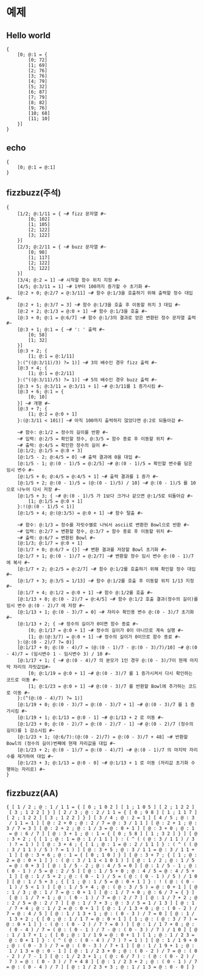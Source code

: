 # 예제
## Hello world
    {
        [0; @:1 = {
            [0; 72]
            [1; 69]
            [2; 76]
            [3; 76]
            [4; 79]
            [5; 32]
            [6; 87]
            [7; 79]
            [8; 82]
            [9; 76]
            [10; 68]
            [11; 10]
        }]
    }

## echo
    {
        [0; @:1 = @:1]
    }
    

## fizzbuzz(주석)
    {
        [1/2; @:1/11 = { ~# fizz 문자열 #~
            [0; 102]
            [1; 105]
            [2; 122]
            [3; 122]
        }]
        [2/3; @:2/11 = { ~# buzz 문자열 #~
            [0; 98]
            [1; 117]
            [2; 122]
            [3; 122]
        }]
        [3/4; @:2 = 1] ~# 시작할 함수 위치 지정 #~
        [4/5; @:3/11 = 1] ~# 1부터 100까지 증가할 수 초기화 #~
        [@:2 + 0; @:2/7 = @:3/11] ~# 함수 @:1/3을 호출하기 위해 출력할 정수 대입 #~
        [@:2 + 1; @:3/7 = 3] ~# 함수 @:1/3을 호출 후 이동할 위치 3 대입 #~
        [@:2 + 2; @:1/3 = @:0 + 1] ~# 함수 @:1/3을 호출 #~
        [@:3 + 0; @:1 = @:6/7] ~# 함수 @:1/3의 결과로 얻은 변환된 정수 문자열 출력 #~
        [@:3 + 1; @:1 = { ~# ': ' 출력 #~
            [0; 58]
            [1; 32]
        }]
        [@:3 + 2; {
            [1; @:1 = @:1/11]
        }:(^((@:3/11)/3) ?= 1)] ~# 3의 배수인 경우 fizz 출력 #~
        [@:3 + 4; {
            [1; @:1 = @:2/11]
        }:(^((@:3/11)/5) ?= 1)] ~# 5의 배수인 경우 buzz 출력 #~
        [@:3 + 5; @:3/11 = @:3/11 + 1] ~# @:3/11를 1 증가시킴 #~
        [@:3 + 6; @:1 = {
            [0; 10]
        }] ~# 개행 #~
        [@:3 + 7; {
            [1; @:2 = @:0 + 1]
        }:(@:3/11 < 101)] ~# 아직 100까지 출력하지 않았다면 @:2로 되돌아감 #~
    
        ~# 함수: @:1/2 = 정수의 길이를 반환 #~
        ~# 입력: @:2/5 = 확인할 정수, @:3/5 = 함수 종료 후 이동할 위치 #~
        ~# 출력: @:4/5 = 확인한 정수의 길이 #~
        [@:1/2; @:1/5 = @:0 + 3]
        [@:1/5 - 2; @:4/5 = 0] ~# 출력 결과에 0을 대입 #~
        [@:1/5 - 1; @:(0 - 1)/5 = @:2/5] ~# @:(0 - 1)/5 = 확인할 변수를 담은 임시 변수 #~
        [@:1/5 + 0; @:4/5 = @:4/5 + 1] ~# 출력 결과를 1 증가 #~
        [@:1/5 + 2; @:(0 - 1)/5 = (@:(0 - 1)/5) / 10] ~# @:(0 - 1)/5 를 10으로 나누어 다시 저장 #~
        [@:1/5 + 3; { ~# @:(0 - 1)/5 가 1보다 크거나 같으면 @:1/5로 되돌아감 #~
            [1; @:1/5 = @:0 + 1]
        }:!(@:(0 - 1)/5 < 1)]
        [@:1/5 + 4; @:(@:3/5) = @:0 + 1] ~# 함수 탈출 #~
    
        ~# 함수: @:1/3 = 정수를 자릿수별로 나눠서 ascii로 변환한 Bowl으로 반환 #~
        ~# 입력: @:2/7 = 변환할 정수, @:3/7 = 함수 종료 후 이동할 위치 #~
        ~# 출력: @:6/7 = 변환된 Bowl #~
        [@:1/3; @:1/7 = @:0 + 1]
        [@:1/7 + 0; @:6/7 = {}] ~# 변환 결과를 저장할 Bowl 초기화 #~
        [@:1/7 + 1; @:(0 - 1)/7 = @:2/7] ~# 변환할 정수 임시 변수 @:(0 - 1)/7 에 복사 #~
        [@:1/7 + 2; @:2/5 = @:2/7] ~# 함수 @:1/2를 호출하기 위해 확인할 정수 대입 #~
        [@:1/7 + 3; @:3/5 = 1/13] ~# 함수 @:1/2를 호출 후 이동할 위치 1/13 지정 #~
        [@:1/7 + 4; @:1/2 = @:0 + 1] ~# 함수 @:1/2를 호출 #~
        [@:1/13 + 0; @:(0 - 2)/7 = @:4/5] ~# 함수 @:1/2 호출 결과(정수의 길이)를 임시 변수 @:(0 - 2)/7 에 저장 #~
        [@:1/13 + 1; @:(0 - 3)/7 = 0] ~# 자리수 확인용 변수 @:(0 - 3)/7 초기화 #~
        [@:1/13 + 2; { ~# 정수의 길이가 0이면 함수 종료 #~
            [0; @:1/17 = @:0 + 1] ~# 정수의 길이가 0이 아니므로 계속 실행 #~
            [1; @:(@:3/7) = @:0 + 1] ~# 정수의 길이가 0이므로 함수 종료 #~
        }:(@:(0 - 2)/7 ?= 0)]
        [@:1/17 + 0; @:(0 - 4)/7 = (@:(0 - 1)/7 - @:(0 - 3)/7)/10] ~# @:(0 - 4)/7 = (임시변수 1 - 임시변수 3) / 10 #~
        [@:1/17 + 1; { ~# @:(0 - 4)/7 의 분모가 1인 경우 @:(0 - 3)/7이 현재 마지막 자리의 자릿값임#~
            [0; @:1/19 = @:0 + 1] ~# @:(0 - 3)/7 를 1 증가시켜서 다시 확인하는 코드로 이동 #~
            [1; @:1/23 = @:0 + 1] ~# @:(0 - 3)/7 를 반환할 Bowl에 추가하는 코드로 이동 #~
        }:(^(@:(0 - 4)/7) ?= 1)]
        [@:1/19 + 0; @:(0 - 3)/7 = @:(0 - 3)/7 + 1] ~# @:(0 - 3)/7 를 1 증가시킴 #~
        [@:1/19 + 1; @:1/13 = @:0 - 1] ~# @:1/13 + 2 로 이동 #~
        [@:1/23 + 0; @:(0 - 2)/7 = @:(0 - 2)/7 - 1] ~# @:(0 - 2)/7 (정수의 길이)를 1 감소시킴 #~
        [@:1/23 + 1; (@:6/7):(@:(0 - 2)/7) = @:(0 - 3)/7 + 48] ~# 반환할 Bowl의 (정수의 길이)번째에 현재 자리값을 대입 #~
        [@:1/23 + 2; @:(0 - 1)/7 = @:(0 - 4)/7] ~# @:(0 - 1)/7 의 마지막 자리수를 제거하여 대입 #~
        [@:1/23 + 3; @:1/13 = @:0 - 0] ~# @:1/13 + 1 로 이동 (자리값 초기화 수행하는 자리로) #~
    }
    
## fizzbuzz(AA)

    { [ 1 / 2 ; @ : 1 / 1 1 = { [ 0 ; 1 0 2 ] [ 1 ; 1 0 5 ] [ 2 ; 1 2 2 ]
     [ 3 ; 1 2 2 ] } ] [ 2 / 3 ; @ : 2 / 1 1 = { [ 0 ; 9 8 ] [ 1 ; 1 1 7 ]
    [ 2 ; 1 2 2 ] [ 3 ; 1 2 2 ] } ] [ 3 / 4 ; @ : 2 = 1 ] [ 4 / 5 ; @ : 3
     / 1 1 = 1 ] [ @ : 2 + 0 ; @ : 2 / 7 = @ : 3 / 1 1 ] [ @ : 2 + 1 ; @ :
    3 / 7 = 3 ] [ @ : 2 + 2 ; @ : 1 / 3 = @ : 0 + 1 ] [ @ : 3 + 0 ; @ : 1
     = @ : 6 / 7 ] [ @ : 3 + 1 ; @ : 1 = { [ 0 ; 5 8 ] [ 1 ; 3 2 ] } ] [ @
    : 3 + 2 ; { [ 1 ; @ : 1 = @ : 1 / 1 1 ] } : ( ^ ( ( @ : 3 / 1 1 ) / 3
     ) ? = 1 ) ] [ @ : 3 + 4 ; { [ 1 ; @ : 1 = @ : 2 / 1 1 ] } : ( ^ ( ( @
    : 3 / 1 1 ) / 5 ) ? = 1 ) ] [ @ : 3 + 5 ; @ : 3 / 1 1 = @ : 3 / 1 1 +
     1 ] [ @ : 3 + 6 ; @ : 1 = { [ 0 ; 1 0 ] } ] [ @ : 3 + 7 ; { [ 1 ; @ :
    2 = @ : 0 + 1 ] } : ( @ : 3 / 1 1 < 1 0 1 ) ] [ @ : 1 / 2 ; @ : 1 / 5
     = @ : 0 + 3 ] [ @ : 1 / 5 - 2 ; @ : 4 / 5 = 0 ] [ @ : 1 / 5 - 1 ; @ :
    ( 0 - 1 ) / 5 = @ : 2 / 5 ] [ @ : 1 / 5 + 0 ; @ : 4 / 5 = @ : 4 / 5 +
     1 ] [ @ : 1 / 5 + 2 ; @ : ( 0 - 1 ) / 5 = ( @ : ( 0 - 1 ) / 5 ) / 1 0
    ] [ @ : 1 / 5 + 3 ; { [ 1 ; @ : 1 / 5 = @ : 0 + 1 ] } : ! ( @ : ( 0 -
     1 ) / 5 < 1 ) ] [ @ : 1 / 5 + 4 ; @ : ( @ : 3 / 5 ) = @ : 0 + 1 ] [ @
    : 1 / 3 ; @ : 1 / 7 = @ : 0 + 1 ] [ @ : 1 / 7 + 0 ; @ : 6 / 7 = { } ]
     [ @ : 1 / 7 + 1 ; @ : ( 0 - 1 ) / 7 = @ : 2 / 7 ] [ @ : 1 / 7 + 2 ; @
    : 2 / 5 = @ : 2 / 7 ] [ @ : 1 / 7 + 3 ; @ : 3 / 5 = 1 / 1 3 ] [ @ : 1
     / 7 + 4 ; @ : 1 / 2 = @ : 0 + 1 ] [ @ : 1 / 1 3 + 0 ; @ : ( 0 - 2 ) /
    7 = @ : 4 / 5 ] [ @ : 1 / 1 3 + 1 ; @ : ( 0 - 3 ) / 7 = 0 ] [ @ : 1 /
     1 3 + 2 ; { [ 0 ; @ : 1 / 1 7 = @ : 0 + 1 ] [ 1 ; @ : ( @ : 3 / 7 ) =
    @ : 0 + 1 ] } : ( @ : ( 0 - 2 ) / 7 ? = 0 ) ] [ @ : 1 / 1 7 + 0 ; @ :
     ( 0 - 4 ) / 7 = ( @ : ( 0 - 1 ) / 7 - @ : ( 0 - 3 ) / 7 ) / 1 0 ] [ @
    : 1 / 1 7 + 1 ; { [ 0 ; @ : 1 / 1 9 = @ : 0 + 1 ] [ 1 ; @ : 1 / 2 3 =
     @ : 0 + 1 ] } : ( ^ ( @ : ( 0 - 4 ) / 7 ) ? = 1 ) ] [ @ : 1 / 1 9 + 0
    ; @ : ( 0 - 3 ) / 7 = @ : ( 0 - 3 ) / 7 + 1 ] [ @ : 1 / 1 9 + 1 ; @ :
     1 / 1 3 = @ : 0 - 1 ] [ @ : 1 / 2 3 + 0 ; @ : ( 0 - 2 ) / 7 = @ : ( 0
    - 2 ) / 7 - 1 ] [ @ : 1 / 2 3 + 1 ; ( @ : 6 / 7 ) : ( @ : ( 0 - 2 ) /
     7 ) = @ : ( 0 - 3 ) / 7 + 4 8 ] [ @ : 1 / 2 3 + 2 ; @ : ( 0 - 1 ) / 7
    = @ : ( 0 - 4 ) / 7 ] [ @ : 1 / 2 3 + 3 ; @ : 1 / 1 3 = @ : 0 - 0 ] }
